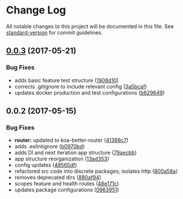 # Change Log

All notable changes to this project will be documented in this file. See [standard-version](https://github.com/conventional-changelog/standard-version) for commit guidelines.

<a name="0.0.3"></a>
## [0.0.3](https://github.com/jasonsites/nsk-koa/compare/v0.0.2...v0.0.3) (2017-05-21)


### Bug Fixes

* adds basic feature test structure ([1908d10](https://github.com/jasonsites/nsk-koa/commit/1908d10))
* corrects .gitignore to include relevant config ([3a5bcaf](https://github.com/jasonsites/nsk-koa/commit/3a5bcaf))
* updates docker production and test configurations ([b629649](https://github.com/jasonsites/nsk-koa/commit/b629649))



<a name="0.0.2"></a>
## 0.0.2 (2017-05-15)


### Bug Fixes

* **router:** updated to koa-better-router ([41388c7](https://github.com/jasonsites/nsk-koa/commit/41388c7))
* adds .eslintignore ([b0970bd](https://github.com/jasonsites/nsk-koa/commit/b0970bd))
* adds DI and next iteration app structure ([79aecbb](https://github.com/jasonsites/nsk-koa/commit/79aecbb))
* app structure reorganization ([13ad353](https://github.com/jasonsites/nsk-koa/commit/13ad353))
* config updates ([48565df](https://github.com/jasonsites/nsk-koa/commit/48565df))
* refactored src code into discrete packages; isolates http ([800a58a](https://github.com/jasonsites/nsk-koa/commit/800a58a))
* removes deprecated dirs ([880af94](https://github.com/jasonsites/nsk-koa/commit/880af94))
* scopes feature and health routes ([48e171c](https://github.com/jasonsites/nsk-koa/commit/48e171c))
* updates package configurations ([0963951](https://github.com/jasonsites/nsk-koa/commit/0963951))
